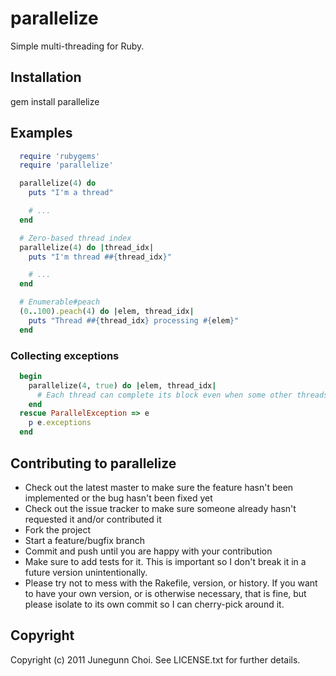 # parallelize

Simple multi-threading for Ruby.

## Installation
  gem install parallelize

## Examples
```ruby
  require 'rubygems'
  require 'parallelize'

  parallelize(4) do
    puts "I'm a thread"

    # ...
  end

  # Zero-based thread index
  parallelize(4) do |thread_idx|
    puts "I'm thread ##{thread_idx}"

    # ...
  end

  # Enumerable#peach
  (0..100).peach(4) do |elem, thread_idx|
    puts "Thread ##{thread_idx} processing #{elem}"
  end
```

### Collecting exceptions
```ruby
  begin
    parallelize(4, true) do |elem, thread_idx|
      # Each thread can complete its block even when some other threads throw exceptions
    end
  rescue ParallelException => e
    p e.exceptions
  end
```

## Contributing to parallelize
* Check out the latest master to make sure the feature hasn't been implemented or the bug hasn't been fixed yet
* Check out the issue tracker to make sure someone already hasn't requested it and/or contributed it
* Fork the project
* Start a feature/bugfix branch
* Commit and push until you are happy with your contribution
* Make sure to add tests for it. This is important so I don't break it in a future version unintentionally.
* Please try not to mess with the Rakefile, version, or history. If you want to have your own version, or is otherwise necessary, that is fine, but please isolate to its own commit so I can cherry-pick around it.

## Copyright

Copyright (c) 2011 Junegunn Choi. See LICENSE.txt for
further details.

